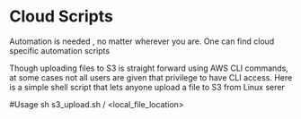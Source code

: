 # Cloud Scripts
Automation is needed , no matter wherever you are. One can find cloud specific automation scripts

Though uploading files to S3 is straight forward using AWS CLI commands, at some cases not all users are given that privilege to have CLI access. Here is a simple shell script that lets anyone upload a file to S3 from Linux serer

#Usage
sh  s3_upload.sh <Bucket-name> <hive-table-name>/<partition> <local_file_location> 
